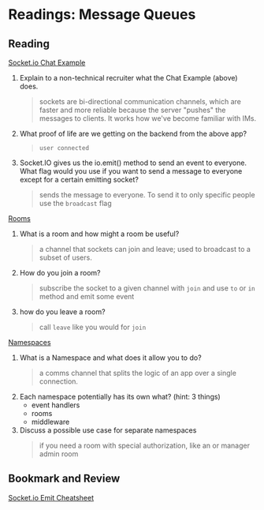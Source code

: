 Readings: Message Queues
========================

Reading
-------

[Socket.io Chat Example](https://socket.io/get-started/chat/)

1. Explain to a non-technical recruiter what the Chat Example (above) does.
    > sockets are bi-directional communication channels, which are faster and more reliable because the server "pushes" the messages to clients. It works how we've become familiar with IMs.
2. What proof of life are we getting on the backend from the above app?
    > `user connected`
3. Socket.IO gives us the io.emit() method to send an event to everyone. What flag would you use if you want to send a message to everyone except for a certain emitting socket?
    > sends the message to everyone. To send it to only specific people use the `broadcast` flag

[Rooms](https://socket.io/docs/v4/rooms)

1. What is a room and how might a room be useful?
    > a channel that sockets can join and leave; used to broadcast to a subset of users.
2. How do you join a room?
    > subscribe the socket to a given channel with `join` and use `to` or `in` method and emit some event
3. how do you leave a room?
    > call `leave` like you would for `join`

[Namespaces](https://socket.io/docs/v4/namespaces/)

1. What is a Namespace and what does it allow you to do?
    > a comms channel that splits the logic of an app over a single connection.
2. Each namespace potentially has its own what? (hint: 3 things)
    * event handlers
    * rooms
    * middleware
3. Discuss a possible use case for separate namespaces
    > if you need a room with special authorization, like an or manager admin room

Bookmark and Review
-------------------

[Socket.io Emit Cheatsheet](https://socket.io/docs/v4/emit-cheatsheet/)

